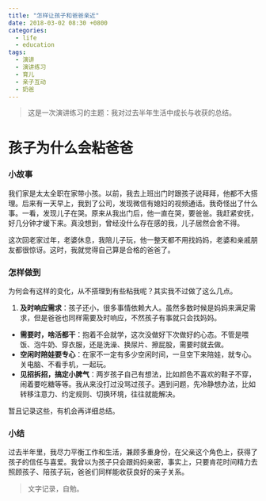 ```yaml
---
title: "怎样让孩子和爸爸亲近"
date: 2018-03-02 08:30 +0800
categories:
  - life
  - education
tags:
  - 演讲
  - 演讲练习
  - 育儿
  - 亲子互动
  - 奶爸
---
```


>这是一次演讲练习的主题：我对过去半年生活中成长与收获的总结。

# 孩子为什么会粘爸爸
### 小故事

我们家是太太全职在家带小孩。以前，我去上班出门时跟孩子说拜拜，他都不大搭理。后来有一天早上，我到了公司，发现微信有媳妇的视频通话。我奇怪出了什么事。一看，发现儿子在哭。原来从我出门后，他一直在哭，要爸爸。我赶紧安抚，好几分钟才缓下来。真没想到，曾经没什么存在感的我，儿子居然会舍不得。

这次回老家过年，老婆休息，我陪儿子玩，他一整天都不用找妈妈，老婆和亲戚朋友都很惊讶。这时，我就觉得自己算是合格的爸爸了。

### 怎样做到
为何会有这样的变化，从不搭理到有些粘我呢？其实我不过做了这么几点。
1. **及时响应需求**：孩子还小，很多事情依赖大人。虽然多数时候是妈妈来满足需求，但是爸爸也同样需要及时响应，不然孩子有事就只会找妈妈。
- **需要时，啥活都干**：抱着不会就学，这次没做好下次做好的心态。不管是喂饭、泡牛奶、穿衣服，还是洗澡、换尿片、擦屁股，需要时就去做。
- **空闲时陪娃要专心**：在家不一定有多少空闲时间，一旦空下来陪娃，就专心。关电脑、不看手机，一起玩。
- **见招拆招，搞定小脾气**：两岁孩子自己有想法，比如颜色不喜欢的鞋子不穿，闹着要吃糖等等。我从来没打过没骂过孩子。遇到问题，先冷静想办法，比如转移注意力、约定规则、切换环境，往往就能解决。

暂且记录这些，有机会再详细总结。

### 小结

过去半年里，我尽力平衡工作和生活，兼顾多重身份，在父亲这个角色上，获得了孩子的信任与喜爱。我曾以为孩子只会跟妈妈亲密，事实上，只要肯花时间精力去照顾孩子、陪孩子玩，爸爸们同样能收获良好的亲子关系。

>文字记录，自勉。
